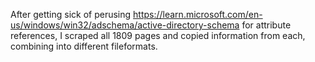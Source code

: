 After getting sick of perusing https://learn.microsoft.com/en-us/windows/win32/adschema/active-directory-schema for attribute references, I scraped all 1809 pages and copied information from each, combining into different fileformats.
